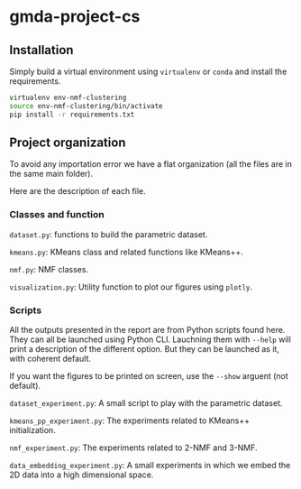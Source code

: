 # gmda-project-cs

## Installation
Simply build a virtual environment using `virtualenv` or `conda` and install the requirements.

```bash
virtualenv env-nmf-clustering
source env-nmf-clustering/bin/activate
pip install -r requirements.txt
```

## Project organization
To avoid any importation error we have a flat organization (all the files are in the same main folder).

Here are the description of each file.

### Classes and function
`dataset.py`: functions to build the parametric dataset.

`kmeans.py`: KMeans class and related functions like KMeans++.

`nmf.py`: NMF classes.

`visualization.py`: Utility function to plot our figures using `plotly`.

### Scripts
All the outputs presented in the report are from Python scripts found here. They can all be launched using Python CLI. Lauchning them with `--help` will print a description of the different option. But they can be launched as it, with coherent default.

If you want the figures to be printed on screen, use the `--show` arguent (not default).

`dataset_experiment.py`: A small script to play with the parametric dataset.

`kmeans_pp_experiment.py`: The experiments related to KMeans++ initialization.

`nmf_experiment.py`: The experiments related to 2-NMF and 3-NMF.

`data_embedding_experiment.py`: A small experiments in which we embed the 2D data into a high dimensional space.
